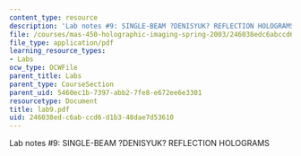 ```yaml
---
content_type: resource
description: 'Lab notes #9: SINGLE-BEAM ?DENISYUK? REFLECTION HOLOGRAMS'
file: /courses/mas-450-holographic-imaging-spring-2003/246038edc6abccd6d1b348dae7d53610_lab9.pdf
file_type: application/pdf
learning_resource_types:
- Labs
ocw_type: OCWFile
parent_title: Labs
parent_type: CourseSection
parent_uid: 5460ec1b-7397-abb2-7fe8-e672ee6e3301
resourcetype: Document
title: lab9.pdf
uid: 246038ed-c6ab-ccd6-d1b3-48dae7d53610
---
```

Lab notes #9: SINGLE-BEAM ?DENISYUK? REFLECTION HOLOGRAMS

